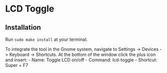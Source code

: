 LCD Toggle
==========

Installation
------------

Run `sudo make install` at your terminal.

To integrate the tool in the Gnome system, navigate to
Settings -> Devices -> Keyboard -> Shortcuts.
At the bottom of the window click the plus icon and insert:
	- Name: Toggle LCD on/off
	- Command: lcd-toggle
	- Shortcut: Super + F7
